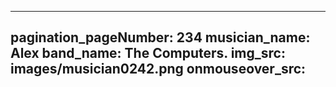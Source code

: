 ------
pagination_pageNumber: 234
musician_name: Alex
band_name: The Computers.
img_src: images/musician0242.png
onmouseover_src: 
------